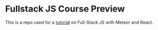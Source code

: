 # Fullstack JS Course Preview

This is a repo used for a [tutorial](https://codechron.gitbooks.io/fullstack-js-workshop-preview/content/) on Full-Stack JS with Meteor and React.
